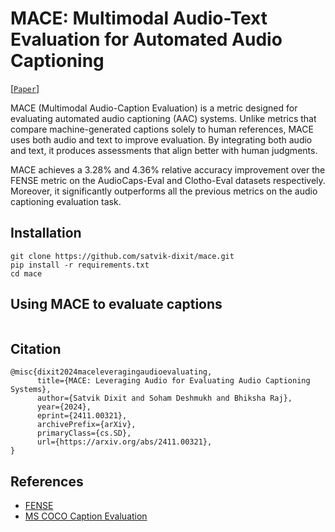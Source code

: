 # MACE: Multimodal Audio-Text Evaluation for Automated Audio Captioning
[[`Paper`](https://arxiv.org/abs/2411.00321)]

MACE (Multimodal Audio-Caption Evaluation) is a metric designed for evaluating automated audio captioning (AAC) systems. Unlike metrics that compare machine-generated captions solely to human references, MACE uses both audio and text to improve evaluation. By integrating both audio and text, it produces assessments that align better with human judgments.

MACE achieves a 3.28% and 4.36% relative accuracy improvement over the FENSE metric on the AudioCaps-Eval and Clotho-Eval datasets respectively. Moreover, it significantly outperforms all the previous metrics on the audio captioning evaluation task.

## Installation
```
git clone https://github.com/satvik-dixit/mace.git
pip install -r requirements.txt
cd mace
```

## Using MACE to evaluate captions
```
```


## Citation
```
@misc{dixit2024maceleveragingaudioevaluating,
      title={MACE: Leveraging Audio for Evaluating Audio Captioning Systems}, 
      author={Satvik Dixit and Soham Deshmukh and Bhiksha Raj},
      year={2024},
      eprint={2411.00321},
      archivePrefix={arXiv},
      primaryClass={cs.SD},
      url={https://arxiv.org/abs/2411.00321}, 
}
```

## References
- [FENSE](https://github.com/blmoistawinde/fense)
- [MS COCO Caption Evaluation](https://github.com/tylin/coco-caption)

